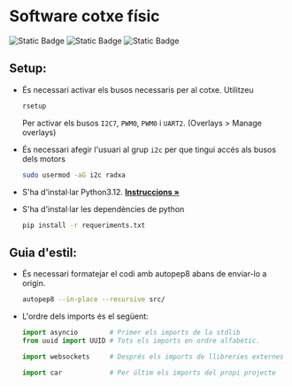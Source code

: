 # Software cotxe físic

![Static Badge](https://img.shields.io/badge/Python-3.12-gray?style=for-the-badge&logo=python&logoColor=white&labelColor=%233671a2) ![Static Badge](https://img.shields.io/badge/Nix-24.11-gray?style=for-the-badge&logo=nixos&logoColor=white&labelColor=%237eb7e1) ![Static Badge](https://img.shields.io/badge/License-MIT%2FApache-gray?style=for-the-badge&logo=gitbook&logoColor=white&labelColor=blue)

## Setup:
- És necessari activar els busos necessaris per al cotxe. Utilitzeu
  ```bash
  rsetup
  ```
  Per activar els busos `I2C7`, `PWM0`, `PWM0` i `UART2`. (Overlays > Manage overlays)

- És necessari afegir l'usuari al grup `i2c` per que tingui accés als busos dels motors
  ```bash
  sudo usermod -aG i2c radxa
  ```

- S'ha d'instal·lar Python3.12. [**Instruccions »**](https://www.build-python-from-source.com/)

- S'ha d'instal·lar les dependències de python
  ```bash
  pip install -r requeriments.txt
  ```

## Guia d'estil:
- És necessari formatejar el codi amb autopep8 abans de enviar-lo a origin.
  ```bash
  autopep8 --in-place --recursive src/
  ```
- L'ordre dels imports és el següent:
  ```python
  import asyncio        # Primer els imports de la stdlib
  from uuid import UUID # Tots els imports en ordre alfabètic.
  
  import websockets     # Després els imports de llibreries externes

  import car            # Per últim els imports del propi projecte
  ```

